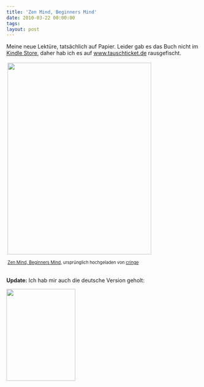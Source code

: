 ```yaml
---
title: 'Zen Mind, Beginners Mind'
date: 2010-03-22 00:00:00 
tags: 
layout: post
---
```

<span class="dropCap">M</span>eine neue Lekt&uuml;re, tats&auml;chlich auf Papier. Leider gab es das Buch nicht im <a href="http://www.amazon.com/Kindle-Books/b/ref=sv_kinc_1?ie=UTF8&amp;node=1286228011">Kindle Store</a>, daher hab ich es auf <a href="http://www.tauschticket.de/">www.tauschticket.de</a> rausgefischt.
<div style="text-align: left; padding: 3px;">

<img src="http://posterous.com/getfile/files.posterous.com/import-rzzc/sGeyyDIhkoixdClJeHxmhvrfAGbzxFfFhphocIuAeJmzsoqFIshEsHrboxmt/media_httpfarm5static_ezGau.jpg.scaled500.jpg" width="375" height="500"/>


<span style="font-size: 0.8em; margin-top: 0px;"><a href="http://www.flickr.com/photos/cringe/4454132860/">Zen Mind, Beginners Mind</a>, urspr&uuml;nglich hochgeladen von <a href="http://www.flickr.com/people/cringe/">cringe</a></span>
</div>

<strong>Update:</strong> Ich hab mir auch die deutsche Version geholt:

<img src="http://posterous.com/getfile/files.posterous.com/import-rzzc/fwHekifclsFChfAAGfCdvozJcisskogqgctGIzqEnCfmJtixgjyeptnmdlvy/media_httpfarm3static_Aeetr.jpg.scaled500.jpg" width="180" height="240"/>
